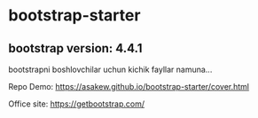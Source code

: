 # bootstrap-starter
## bootstrap version: 4.4.1

bootstrapni boshlovchilar uchun kichik fayllar namuna...

Repo Demo: https://asakew.github.io/bootstrap-starter/cover.html

Office site: https://getbootstrap.com/
